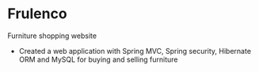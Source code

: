 # Frulenco
Furniture shopping website

- Created a web application with Spring MVC, Spring security, Hibernate ORM and MySQL for buying and selling furniture
